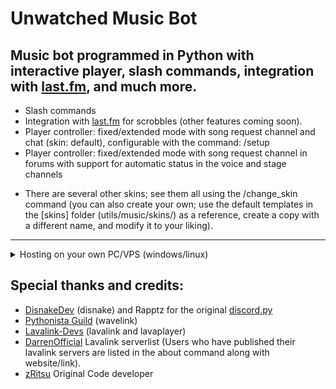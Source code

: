 # Unwatched Music Bot
## Music bot programmed in Python with interactive player, slash commands, integration with [last.fm](https://www.last.fm/), and much more.

- Slash commands
- Integration with [last.fm](https://www.last.fm/) for scrobbles (other features coming soon).
- Player controller: fixed/extended mode with song request channel and chat (skin: default), configurable with the command: /setup
- Player controller: fixed/extended mode with song request channel in forums with support for automatic status in the voice and stage channels

* There are several other skins; see them all using the /change_skin command (you can also create your own; use the default templates in the [skins] folder (utils/music/skins/) as a reference, create a copy with a different name, and modify it to your liking).

---

<details>
<summary>
Hosting on your own PC/VPS (windows/linux)
</summary>
<br>

### Requirements:

* Python 3.9, 3.10, or 3.11<br/>
[Download from the Microsoft Store](https://apps.microsoft.com/store/detail/9PJPW5LDXLZ5?hl=pt-br&gl=BR) (Recommended for Windows 10/11 users).<br/>
[Direct download from the official website](https://www.python.org/downloads/release/python-3117/) (Check this option when installing: **Add Python to the PATH**)
* [Git](https://git-scm.com/downloads) (Do not choose the portable version)

* [JDK 17](https://www.azul.com/downloads) or higher (Windows and Linux do not need to be installed, it is downloaded automatically)

`Note: This source requires at least 512MB of RAM and 1GHz of CPU to run normally (if you run Lavalink in the same instance as the bot, assuming the bot is private).`

### Start the bot (quick guide):

* Download this source as a [zip](https://github.com/Oyukihiro/Unwanted.git) and extract it (Or use the command below in the terminal/cmd and then open the folder):
```shell
git clone https://github.com/zRitsu/MuseHeart-MusicBot.git
```
* Double-click the source_setup.sh file (or just setup if your Windows is not displaying file extensions) and wait.</br>
`If you are using Linux, use the command in the terminal:`
```shell
bash source_setup.sh
```
* A file named **example.env** will appear. Edit it and enter the bot's token in the appropriate field (you can also edit other things in this same file if you want to make specific adjustments to the bot).</br>

* Now, just open the source_start_win.bat file to start the bot if your system is Windows. If it's Linux, double-click start.sh (or, if you prefer, run the bot using the command below):
```shell
bash source_start.sh
```

### Notes:

* To update your bot, double-click update.sh (Windows). For Linux, use the command in the shell/terminal:
```shell
bash source_update.sh
```
`When updating, there's a chance that any manual changes you made will be lost (if it's not a fork of this source)...`<br/>

`Note: If you're running the source directly from a Windows machine (and have Git installed), just double-click the source_update.sh file.`
</details>

## Special thanks and credits:

* [DisnakeDev](https://github.com/DisnakeDev) (disnake) and Rapptz for the original [discord.py](https://github.com/Rapptz/discord.py)
* [Pythonista Guild](https://github.com/PythonistaGuild) (wavelink)
* [Lavalink-Devs](https://github.com/lavalink-devs) (lavalink and lavaplayer)
* [DarrenOfficial](https://lavalink-list.darrennathanael.com/) Lavalink serverlist (Users who have published their lavalink servers are listed in the about command along with website/link).
* [zRitsu](https://github.com/zRitsu/MuseHeart-MusicBot) Original Code developer
